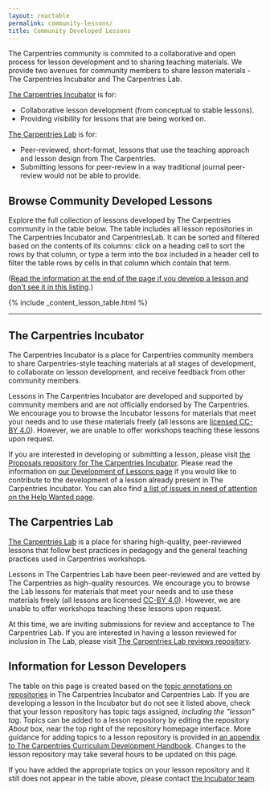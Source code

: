 ```yaml
---
layout: reactable
permalink: community-lessons/
title: Community Developed Lessons
---
```


The Carpentries community is commited to a collaborative and open process for lesson development and to sharing teaching materials. 
We provide two avenues for community members to share lesson materials - The Carpentries Incubator and The Carpentries Lab.

[The Carpentries Incubator](#the-carpentries-incubator) is for:

- Collaborative lesson development (from conceptual to stable lessons).
- Providing visibility for lessons that are being worked on.

[The Carpentries Lab](#the-carpentries-lab) is for:

- Peer-reviewed, short-format, lessons that use the teaching approach and lesson design from The Carpentries.
- Submitting lessons for peer-review in a way traditional journal peer-review would not be able to provide.

## Browse Community Developed Lessons

Explore the full collection of lessons developed by The Carpentries community
in the table below.
The table includes all lesson repositories in The Carpentries Incubator and
CarpentriesLab.
It can be sorted and filtered based on the contents of its columns:
click on a heading cell to sort the rows by that column,
or type a term into the box included in a header cell to filter the table rows by
cells in that column which contain that term.

([Read the information at the end of the page if you develop a lesson and don't see it in this listing](#information-for-lesson-developers).)

{% include _content_lesson_table.html %}

---

## The Carpentries Incubator

The Carpentries Incubator is a place for Carpentries community members to share Carpentries-style teaching materials at all stages of development, to collaborate on lesson development, and receive feedback from other community members.

Lessons in The Carpentries Incubator are developed and supported by community members and are not officially endorsed by The Carpentries. We encourage you to browse the Incubator lessons for materials that meet your needs and to use these materials freely (all lessons are [licensed CC-BY 4.0](https://creativecommons.org/licenses/by/4.0/)). However, we are unable to offer workshops teaching these lessons upon request.

If you are interested in developing or submitting a lesson, please visit
[the Proposals repository for The Carpentries Incubator](https://github.com/carpentries-incubator/proposals#readme).
Please read the information on
[our Development of Lessons page](https://carpentries.org/involved-lessons/)
if you would like to contribute to the development of a lesson already present
in The Carpentries Incubator.
You can also find
[a list of issues in need of attention on the Help Wanted page](https://carpentries.org/help-wanted-issues/).

## The Carpentries Lab

[The Carpentries Lab](https://github.com/carpentries-lab/reviews/) is a place for sharing high-quality, peer-reviewed lessons
that follow best practices in pedagogy and
the general teaching practices used in Carpentries workshops.

Lessons in The Carpentries Lab have been peer-reviewed and are vetted by The Carpentries as high-quality resources. We encourage you to browse the Lab lessons for materials that meet your needs and to use these materials freely (all lessons are licensed [CC-BY 4.0](https://creativecommons.org/licenses/by/4.0/)). However, we are unable to offer workshops teaching these lessons upon request.

At this time, we are inviting submissions for review and acceptance to The Carpentries Lab. 
If you are interested in having a lesson reviewed for inclusion in The Lab, please visit [The Carpentries Lab reviews repository](https://github.com/carpentries-lab/reviews/).

## Information for Lesson Developers

The table on this page is created based on the
[topic annotations on repositories](https://docs.github.com/en/github/administering-a-repository/classifying-your-repository-with-topics)
in The Carpentries Incubator and Carpentries Lab.
If you are developing a lesson in the Incubator but do not see it listed above,
check that your lesson repository has topic tags assigned,
_including the "lesson" tag_.
Topics can be added to a lesson repository by editing the repository
_About_ box, near the top right of the repository homepage interface.
More guidance for adding topics to a lesson repository is provided in
[an appendix to The Carpentries Curriculum Development Handbook](https://cdh.carpentries.org/the-carpentries-incubator.html#topic-tags).
Changes to the lesson repository may take several hours to be updated
on this page.

If you have added the appropriate topics on your lesson repository and it
still does not appear in the table above,
please contact [the Incubator team](mailto:incubator@carpentries.org).
